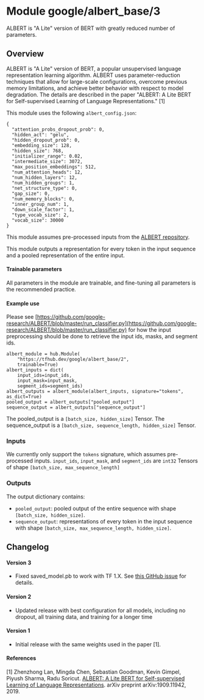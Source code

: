 # Module google/albert_base/3

ALBERT is "A Lite" version of BERT with greatly reduced number of parameters.

<!-- dataset: Wikipedia, BooksCorpus, Stories, CommonCrawl, Giga5, Clue Web -->
<!-- network-architecture: Transformer -->
<!-- language: en -->
<!-- fine-tunable: true -->
<!-- format: hub -->
<!-- module-type: text-embedding -->


## Overview

ALBERT is "A Lite" version of BERT, a popular unsupervised language
representation learning algorithm. ALBERT uses parameter-reduction techniques
that allow for large-scale configurations, overcome previous memory limitations,
and achieve better behavior with respect to model degradation. The details are
described in the paper "ALBERT: A Lite BERT for Self-supervised Learning of
Language Representations." [1]

This module uses the following `albert_config.json`:

```
{
  "attention_probs_dropout_prob": 0,
  "hidden_act": "gelu",
  "hidden_dropout_prob": 0,
  "embedding_size": 128,
  "hidden_size": 768,
  "initializer_range": 0.02,
  "intermediate_size": 3072,
  "max_position_embeddings": 512,
  "num_attention_heads": 12,
  "num_hidden_layers": 12,
  "num_hidden_groups": 1,
  "net_structure_type": 0,
  "gap_size": 0,
  "num_memory_blocks": 0,
  "inner_group_num": 1,
  "down_scale_factor": 1,
  "type_vocab_size": 2,
  "vocab_size": 30000
}
```

This module assumes pre-processed inputs from the [ALBERT repository](https://github.com/google-research/google-research/tree/master/albert).

This module outputs a representation for every token in the input sequence and
a pooled representation of the entire input.

#### Trainable parameters

All parameters in the module are trainable, and fine-tuning all parameters is
the recommended practice.

#### Example use

Please see
[https://github.com/google-research/ALBERT/blob/master/run_classifier.py](https://github.com/google-research/ALBERT/blob/master/run_classifier.py)
for how the input preprocessing should be done to retrieve the input ids, masks,
and segment ids.

```
albert_module = hub.Module(
    "https://tfhub.dev/google/albert_base/2",
    trainable=True)
albert_inputs = dict(
    input_ids=input_ids,
    input_mask=input_mask,
    segment_ids=segment_ids)
albert_outputs = albert_module(albert_inputs, signature="tokens", as_dict=True)
pooled_output = albert_outputs["pooled_output"]
sequence_output = albert_outputs["sequence_output"]
```

The pooled_output is a `[batch_size, hidden_size]` Tensor. The sequence_output
is a `[batch_size, sequence_length, hidden_size]` Tensor.

### Inputs

We currently only support the `tokens` signature, which assumes pre-processed
inputs. `input_ids`, `input_mask`, and `segment_ids` are `int32` Tensors of
shape `[batch_size, max_sequence_length]`

### Outputs

The output dictionary contains:

*   `pooled_output`: pooled output of the entire sequence with shape
    `[batch_size, hidden_size]`.
*   `sequence_output`: representations of every token in the input sequence with
    shape `[batch_size, max_sequence_length, hidden_size]`.

## Changelog

#### Version 3

*   Fixed saved_model.pb to work with TF 1.X. See
    [this GitHub issue](https://github.com/google-research/ALBERT/issues/31)
    for details.

#### Version 2

*   Updated release with best configuration for all models, including no
    dropout, all training data, and training for a longer time

#### Version 1

*   Initial release with the same weights used in the paper [1].

#### References

[1] Zhenzhong Lan, Mingda Chen, Sebastian Goodman, Kevin Gimpel, Piyush Sharma,
Radu Soricut. [ALBERT: A Lite BERT for Self-supervised Learning of Language
Representations](https://arxiv.org/abs/1909.11942). arXiv preprint
arXiv:1909.11942, 2019.

